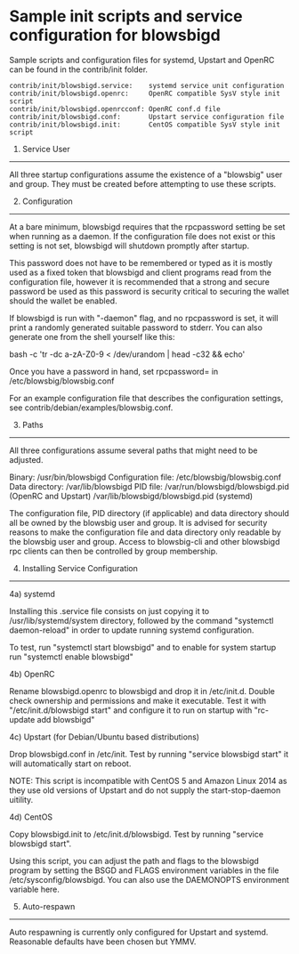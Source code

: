 Sample init scripts and service configuration for blowsbigd
==========================================================

Sample scripts and configuration files for systemd, Upstart and OpenRC
can be found in the contrib/init folder.

    contrib/init/blowsbigd.service:    systemd service unit configuration
    contrib/init/blowsbigd.openrc:     OpenRC compatible SysV style init script
    contrib/init/blowsbigd.openrcconf: OpenRC conf.d file
    contrib/init/blowsbigd.conf:       Upstart service configuration file
    contrib/init/blowsbigd.init:       CentOS compatible SysV style init script

1. Service User
---------------------------------

All three startup configurations assume the existence of a "blowsbig" user
and group.  They must be created before attempting to use these scripts.

2. Configuration
---------------------------------

At a bare minimum, blowsbigd requires that the rpcpassword setting be set
when running as a daemon.  If the configuration file does not exist or this
setting is not set, blowsbigd will shutdown promptly after startup.

This password does not have to be remembered or typed as it is mostly used
as a fixed token that blowsbigd and client programs read from the configuration
file, however it is recommended that a strong and secure password be used
as this password is security critical to securing the wallet should the
wallet be enabled.

If blowsbigd is run with "-daemon" flag, and no rpcpassword is set, it will
print a randomly generated suitable password to stderr.  You can also
generate one from the shell yourself like this:

bash -c 'tr -dc a-zA-Z0-9 < /dev/urandom | head -c32 && echo'

Once you have a password in hand, set rpcpassword= in /etc/blowsbig/blowsbig.conf

For an example configuration file that describes the configuration settings,
see contrib/debian/examples/blowsbig.conf.

3. Paths
---------------------------------

All three configurations assume several paths that might need to be adjusted.

Binary:              /usr/bin/blowsbigd
Configuration file:  /etc/blowsbig/blowsbig.conf
Data directory:      /var/lib/blowsbigd
PID file:            /var/run/blowsbigd/blowsbigd.pid (OpenRC and Upstart)
                     /var/lib/blowsbigd/blowsbigd.pid (systemd)

The configuration file, PID directory (if applicable) and data directory
should all be owned by the blowsbig user and group.  It is advised for security
reasons to make the configuration file and data directory only readable by the
blowsbig user and group.  Access to blowsbig-cli and other blowsbigd rpc clients
can then be controlled by group membership.

4. Installing Service Configuration
-----------------------------------

4a) systemd

Installing this .service file consists on just copying it to
/usr/lib/systemd/system directory, followed by the command
"systemctl daemon-reload" in order to update running systemd configuration.

To test, run "systemctl start blowsbigd" and to enable for system startup run
"systemctl enable blowsbigd"

4b) OpenRC

Rename blowsbigd.openrc to blowsbigd and drop it in /etc/init.d.  Double
check ownership and permissions and make it executable.  Test it with
"/etc/init.d/blowsbigd start" and configure it to run on startup with
"rc-update add blowsbigd"

4c) Upstart (for Debian/Ubuntu based distributions)

Drop blowsbigd.conf in /etc/init.  Test by running "service blowsbigd start"
it will automatically start on reboot.

NOTE: This script is incompatible with CentOS 5 and Amazon Linux 2014 as they
use old versions of Upstart and do not supply the start-stop-daemon uitility.

4d) CentOS

Copy blowsbigd.init to /etc/init.d/blowsbigd. Test by running "service blowsbigd start".

Using this script, you can adjust the path and flags to the blowsbigd program by
setting the BSGD and FLAGS environment variables in the file
/etc/sysconfig/blowsbigd. You can also use the DAEMONOPTS environment variable here.

5. Auto-respawn
-----------------------------------

Auto respawning is currently only configured for Upstart and systemd.
Reasonable defaults have been chosen but YMMV.
